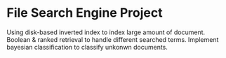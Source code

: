 # File Search Engine Project
  Using disk-based inverted index to index large amount of document.
  Boolean & ranked retrieval to handle different searched terms.
  Implement bayesian classification to classify unkonwn documents.
